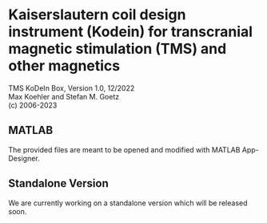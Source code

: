 # Kaiserslautern coil design instrument (Kodein) for transcranial magnetic stimulation (TMS) and other magnetics

TMS KoDeIn Box, Version 1.0, 12/2022<br>
Max Koehler and Stefan M. Goetz<br>
(c) 2006-2023<br>

## MATLAB

The provided files are meant to be opened and modified with MATLAB App-Designer.

## Standalone Version

We are currently working on a standalone version which will be released soon.
